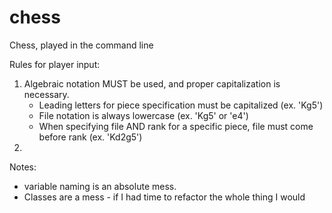 # chess
Chess, played in the command line

Rules for player input:
1. Algebraic notation MUST be used, and proper capitalization is necessary.
    - Leading letters for piece specification must be capitalized (ex. 'Kg5')
    - File notation is always lowercase (ex. 'Kg5' or 'e4')
    - When specifying file AND rank for a specific piece, file must come before rank (ex. 'Kd2g5')
2. 

Notes:
- variable naming is an absolute mess. 
- Classes are a mess - if I had time to refactor the whole thing I would
